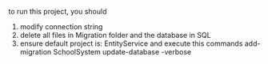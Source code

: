 to run this project, you should
1. modify connection string
2. delete all files in Migration folder and the database in SQL
3. ensure default project is: EntityService and  execute this commands
add-migration SchoolSystem
update-database -verbose
